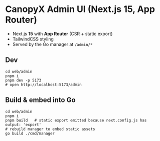 # CanopyX Admin UI (Next.js 15, App Router)

- Next.js **15** with **App Router** (CSR + static export)
- TailwindCSS styling
- Served by the Go manager at `/admin/*`

## Dev
```
cd web/admin
pnpm i
pnpm dev -p 5173
# open http://localhost:5173/admin
```

## Build & embed into Go
```
cd web/admin
pnpm i
pnpm build   # static export emitted because next.config.js has output: 'export'
# rebuild manager to embed static assets
go build ./cmd/manager
```
